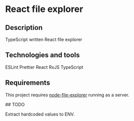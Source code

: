 # React file explorer

## Description

TypeScript written React file explorer

## Technologies and tools

ESLint
Prettier
React
RxJS
TypeScript

## Requirements

This project requires [node-file-explorer](https://github.com/jesuscc1993/node-file-explorer) running as a server.

## TODO

Extract hardcoded values to ENV.
